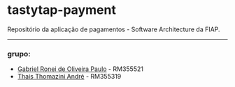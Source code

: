 # tastytap-payment
Repositório da aplicação de pagamentos - Software Architecture da FIAP.

----
### grupo:
- [Gabriel Ronei de Oliveira Paulo](https://github.com/gabrielronei) - RM355521
- [Thais Thomazini André](https://github.com/thaisandre) - RM355319